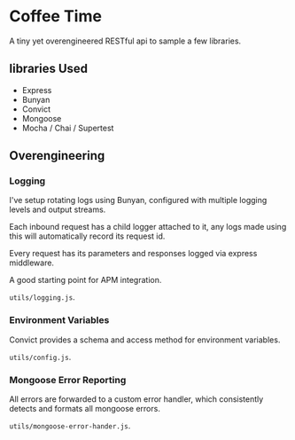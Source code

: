 # Coffee Time

A tiny yet overengineered RESTful api to sample a few libraries.

## libraries Used

* Express
* Bunyan
* Convict
* Mongoose
* Mocha / Chai / Supertest

## Overengineering

### Logging

I've setup rotating logs using Bunyan, configured with multiple logging levels and output streams.

Each inbound request has a child logger attached to it, any logs made using this will automatically record its request id.

Every request has its parameters and responses logged via express middleware.

A good starting point for APM integration.

`utils/logging.js`.

### Environment Variables

Convict provides a schema and access method for environment variables.

`utils/config.js`.

### Mongoose Error Reporting

All errors are forwarded to a custom error handler, which consistently detects and formats all mongoose errors.

`utils/mongoose-error-hander.js`.
